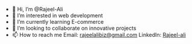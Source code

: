 - 👋 Hi, I’m @Rajeel-Ali
- 👀 I’m interested in web development
- 🌱 I’m currently learning E-commerce
- 💞️ I’m looking to collaborate on innovative projects
- 📫 How to reach me
Email: rajeelalibiz@gmail.com
LinkedIn: [Rajeel-ali](https://www.linkedin.com/in/rajeel-ali)
<!---
Rajeel-Ali/Rajeel-Ali is a ✨ special ✨ repository because its `README.md` (this file) appears on your GitHub profile.
You can click the Preview link to take a look at your changes.
--->
